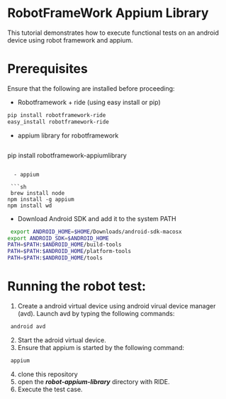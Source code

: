 RobotFrameWork Appium Library
=========

This tutorial demonstrates how to execute functional tests on an android device using robot framework and appium.

Prerequisites
=========

Ensure that the following are installed before proceeding:

  - Robotframework + ride (using easy install or pip)
 
 ```sh
pip install robotframework-ride
easy_install robotframework-ride
```  
  -  appium library for robotframework
     ```sh
   pip install robotframework-appiumlibrary  
``` 

  - appium
  
 ```sh
 brew install node     
npm install -g appium  
npm install wd         
```  

  - Download Android SDK and add it to the system PATH
   
 ```sh
  export ANDROID_HOME=$HOME/Downloads/android-sdk-macosx
export ANDROID_SDK=$ANDROID_HOME
PATH=$PATH:$ANDROID_HOME/build-tools
PATH=$PATH:$ANDROID_HOME/platform-tools
PATH=$PATH:$ANDROID_HOME/tools   
``` 
 Running the robot test:
====
 1. Create a android virtual device using android virual device manager (avd). Launch avd by typing the following commands:
    
 ```sh
  android avd
``` 
 2. Start the adroid virtual device.
 3. Ensure that appium is started by the following command:
```sh
 appium  
``` 
4. clone this repository
5. open the ***robot-appium-library*** directory with RIDE.
6. Execute the test case.
